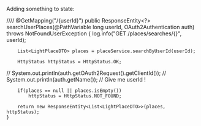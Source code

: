 ﻿Adding something to state:

////
@GetMapping("/{userId}")
	public ResponseEntity<?> searchUserPlaces(@PathVariable long userId, OAuth2Authentication auth) throws NotFoundUserException {
		log.info("GET /places/searches/{}", userId);
		
		List<LightPlaceDTO> places = placeService.searchByUserId(userId);
		
		HttpStatus httpStatus = HttpStatus.OK;
		
//		System.out.println(auth.getOAuth2Request().getClientId());
//		System.out.println(auth.getName()); // Give me userId !
		
		if(places == null || places.isEmpty())
			httpStatus = HttpStatus.NOT_FOUND;
		
		return new ResponseEntity<List<LightPlaceDTO>>(places, httpStatus);
	}
